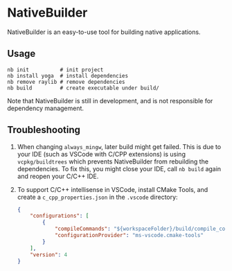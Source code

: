 # NativeBuilder

NativeBuilder is an easy-to-use tool for building native applications.

## Usage

```
nb init          # init project
nb install yoga  # install dependencies
nb remove raylib # remove dependencies
nb build         # create executable under build/
```

Note that NativeBuilder is still in development, and is not responsible for dependency management.

## Troubleshooting

1. When changing `always_mingw`, later build might get failed. This is due to your IDE (such as VSCode with C/CPP extensions) is using `vcpkg/buildtrees` which prevents NativeBuilder from rebuilding the dependencies. To fix this, you might close your IDE, call `nb build` again and reopen your C/C++ IDE.


2. To support C/C++ intellisense in VSCode, install CMake Tools, and create a `c_cpp_properties.json` in the `.vscode` directory:

    ```json
    {
        "configurations": [
            {
                "compileCommands": "${workspaceFolder}/build/compile_commands.json",
                "configurationProvider": "ms-vscode.cmake-tools"
            }
        ],
        "version": 4
    }
    ```